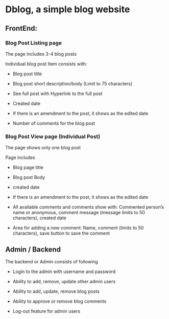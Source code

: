 # Dblog, a simple blog website

## FrontEnd:


### Blog Post Listing page
The page includes 3-4 blog posts

Individual blog post Item consists with:

-   Blog post title

-   Blog post short description/body (Limit to 75 characters)

-   See full post with Hyperlink to the full post

-   Created date

-   If there is an amendment to the post, it shows as the edited date

-    Number of comments for the blog post

### Blog Post View page (Individual Post)
The page shows only one blog post

Page includes

-   Blog page title

-   Blog post Body

-   created date

-   If there is an amendment to the post, it shows as the edited date

-   All available comments and comments show with: Commented person’s name or anonymous, comment message (message limits to 50 characters), created date


-   Area for adding a new comment: Name, comment (limits to 50 characters), save button to save the comment

## Admin / Backend

The backend or Admin consists of following

-   Login to the admin with username and password

-   Ability to add, remove, update other admin users

-   Ability to add, update, remove blog posts

-   Ability to approve or remove blog comments

-   Log-out feature for admin users
